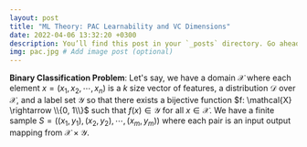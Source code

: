 ```yaml
---
layout: post
title: "ML Theory: PAC Learnability and VC Dimensions"
date: 2022-04-06 13:32:20 +0300
description: You’ll find this post in your `_posts` directory. Go ahead and edit it and re-build the site to see your changes. # Add post description (optional)
img: pac.jpg # Add image post (optional)
---
```


<strong>Binary Classification Problem</strong>: Let's say, we have a domain $\mathcal{X}$ where each element $x = (x_{1}, x_{2}, \cdots, x_{n})$ is a $k$ size vector of features, a distribution $\mathcal{D}$ over $\mathcal{X}$, and a label set $\mathcal{Y}$ so that there exists a bijective function $f: \mathcal{X} \rightarrow \\{0, 1\\}$ such that $f(x) \in \mathcal{Y}$ for all $x \in \mathcal{X}$. We have a finite sample $S = ((x_{1}, y_{1}), (x_{2}, y_{2}), \cdots, (x_{m}, y_{m}))$ where each pair is an input output mapping from $\mathcal{X} \times \mathcal{Y}$.
